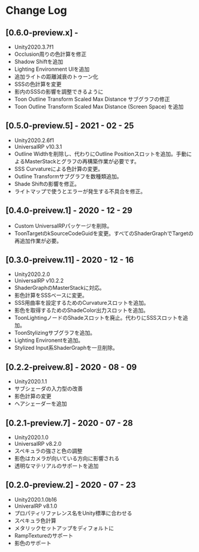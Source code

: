 # Change Log

## [0.6.0-preview.x] -
- Unity2020.3.7f1
- Occlusion周りの色計算を修正
- Shadow Shiftを追加
- Lighting Environment UIを追加
- 追加ライトの距離減衰のトゥーン化
- SSSの色計算を変更
- 影内のSSSの影響を調整できるように
- Toon Outline Transform Scaled Max Distance サブグラフの修正
- Toon Outline Transform Scaled Max Distance (Screen Space) を追加

## [0.5.0-preview.5] - 2021 - 02 - 25
- Unity2020.2.6f1
- UniversalRP v10.3.1
- Outline Widthを削除し、代わりにOutline Positionスロットを追加。手動によるMasterStackとグラフの再構築作業が必要です。
- SSS Curvatureによる色計算の変更。
- Outline Transformサブグラフを数種類追加。
- Shade Shiftの影響を修正。
- ライトマップで使うとエラーが発生する不具合を修正。

## [0.4.0-preivew.1] - 2020 - 12 - 29
- Custom UniversalRPパッケージを削除。
- ToonTargetのkSourceCodeGuidを変更。すべてのShaderGraphでTargetの再追加作業が必要。

## [0.3.0-preivew.11] - 2020 - 12 - 16
- Unity2020.2.0
- UniversalRP v10.2.2 
- ShaderGraphのMasterStackに対応。
- 影色計算をSSSベースに変更。
- SSS用曲率を設定するためのCurvatureスロットを追加。
- 影色を取得するためのShadeColor出力スロットを追加。
- ToonLightingノードのShadeスロットを廃止。代わりにSSSスロットを追加。
- ToonStylizingサブグラフを追加。
- Lighting Environentを追加。
- Stylized Input系ShaderGraphを一旦削除。

## [0.2.2-preivew.8] - 2020 - 08 - 09

- Unity2020.1.1
- サブシェーダの入力型の改善
- 影色計算の変更
- ヘアシェーダーを追加

## [0.2.1-preview.7] - 2020 - 07 - 28

- Unity2020.1.0
- UniversalRP v8.2.0
- スペキュラの強さと色の調整
- 影色はカメラが向いている方向に影響される
- 透明なマテリアルのサポートを追加

## [0.2.0-preview.2] - 2020 - 07 - 23

- Unity2020.1.0b16
- UniveralRP v8.1.0
- プロパティリファレンス名をUnity標準に合わせる
- スペキュラ色計算
- メタリックセットアップをディフォルトに
- RampTextureのサポート
- 影色のサポート